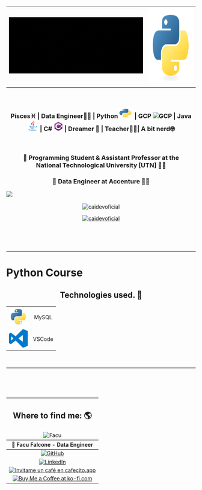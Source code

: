 <table>
    <tr align='center'>
      <td>
          <img alt="Personal Logo" src="https://github.com/caidevOficial/Logos/raw/master/Personales/Personal_Logo_Gif.gif?raw=true" height="150px" />
      </td>
      <td>
        <img alt="Python Logo" src="https://raw.githubusercontent.com/devicons/devicon/master/icons/python/python-original.svg?raw=true" height="200px" />
      </td>
    </tr>
    <tr align='center'>
      <td colspan='2'>
      </td>
    </tr>
</table>
</br>

<div align="center">
    <h3>Pisces♓ | Data Engineer👨‍💻 | Python<img src="https://raw.githubusercontent.com/devicons/devicon/master/icons/python/python-original.svg" alt="python" width="40" height="28"/> | GCP <img src="https://www.vectorlogo.zone/logos/google_cloud/google_cloud-icon.svg?raw=true" alt="GCP" width="30" height="30"> | Java <img src="https://raw.githubusercontent.com/devicons/devicon/master/icons/java/java-original.svg" alt="java" width="30" height="30"/> | C# <img src="https://raw.githubusercontent.com/devicons/devicon/master/icons/csharp/csharp-original.svg" alt="csharp" width="25" height="25"/> | Dreamer 💖 | Teacher👨‍🏫| A bit nerd🤓</h3>
    <br>
    <h3>📌 Programming Student & Assistant Professor at the <br>
    <strong>National Technological University [UTN]</strong> 👨‍💻</h3>
    <h3>📌 Data Engineer at <strong>Accenture</strong> 👨‍💻</h3>
</div>

![](https://hit.yhype.me/github/profile?user_id=12877139)

<p align="center">
    <img src="https://komarev.com/ghpvc/?username=caidevoficial&label=Profile%20views&color=0e75b6&style=plastic" alt="caidevoficial" />
</p>

<p align="center">
    <a href="https://github.com/CaidevOficial">
        <img src="https://github-profile-trophy.vercel.app/?username=caidevoficial&theme=nord&column=7" alt="caidevoficial" />
    </a>
</p>
<br><br><br>

---

# Python Course


<table align='center'>
    <tr align='center'>
        <h2 align='center'>Technologies used. 📌</h2>
        <td>
            <a href="https://www.python.org/">
                <img alt="MySQL Logo" src="https://raw.githubusercontent.com/devicons/devicon/master/icons/python/python-original.svg?raw=true" width="50px" height="50px" />
            </a>
        </td>
        <td><center>MySQL</center></td>
    </tr>
    <tr align='center'>
        <td>
            <a href="https://code.visualstudio.com/"><img alt="VSCode Logo" src="https://github.com/caidevOficial/Logos/blob/master/Lenguajes/visual-studio-code.svg?raw=true" height="50px" /></a>
        </td>
        <td><center>VSCode</center></td>
    </tr>
</table>
</br>

---
<br><br><br>
<table align='center'>
  <theader>
  <th><h2 align='center'>Where to find me: 🌎</h2></th>
    <tr align='center'>
      <td>
        <img class="circular" alt="Facu" src="https://avatars1.githubusercontent.com/u/12877139?s=400&u=d369ee24466653d9bbeeb9654930e3ff1c67b76a&v=4" width="80px" height="80px" />
      </td>
    </tr>
    <th><center>🤴 Facu Falcone - Data Engineer</center></th>
    </theader>
    <tbody>
    <tr align='center'>
      <td>
        <a href="https://github.com/caidevOficial/">
          <img alt="GitHub" src="https://img.shields.io/badge/GitHub-%2312100E.svg?&style=for-the-badge&logo=Github&logoColor=white" width="125px" height="30px" />
        </a>
      </td>
    </tr>
    <tr align='center'>
      <td>
          <a href="https://www.linkedin.com/in/facundo-falcone/">
            <img alt="LinkedIn" src="https://img.shields.io/badge/linkedin-%230077B5.svg?&style=for-the-badge&logo=linkedin&logoColor=white" width="125px" height="30px" />
          </a>
      </td>
    </tr>
    <tr align='center'>
      <td>
        <a href="https://cafecito.app/caidevoficial/">
          <img alt='Invitame un café en cafecito.app' srcset='https://cdn.cafecito.app/imgs/buttons/button_5.png 1x, https://cdn.cafecito.app/imgs/buttons/button_5_2x.png 2x, https://cdn.cafecito.app/imgs/buttons/button_5_3.75x.png 3.75x' src='https://cdn.cafecito.app/imgs/buttons/button_5.png' width="125px" height="30px" />
        </a>
      </td>
    </tr>
    <tr align='center'>
      <td>
        <a href='https://ko-fi.com/P5P74JBOH' target='_blank'>
          <img width="125px" height="30px" style='border:0px;height:36px;' src='https://cdn.ko-fi.com/cdn/kofi1.png?v=2' border='0' alt='Buy Me a Coffee at ko-fi.com' />
        </a>
      </td>
    </tr>
  </tbody>
</table>
